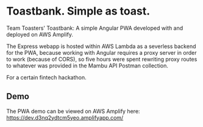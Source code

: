 # Toastbank. Simple as toast.

Team Toasters' Toastbank: A simple Angular PWA developed with and deployed on AWS Amplify.

The Express webapp is hosted within AWS Lambda as a severless backend for the PWA, because working with Angular requires a proxy server in order to work (because of CORS), so five hours were spent rewriting proxy routes to whatever was provided in the Mambu API Postman collection.

For a certain fintech hackathon.

## Demo

The PWA demo can be viewed on AWS Amplify here: https://dev.d3nq2ydtcm5yeo.amplifyapp.com/
